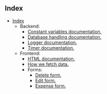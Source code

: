 ## Index

- [Index](#index)
  - Backend:
    - [Constant variables documentation.](./backend/const.md)
    - [Database handling documentation.](./backend/database.md)
    - [Logger documentation.](./backend/logger.md)
    - [Timer documentation.](./backend/timer.md)
  - Frontend:
    - [HTML documentation.](frontend/template_index.md)
    - [How we fetch data.](frontend/how_we_fetch.md)
    - Forms:
      - [Delete form.](./frontend/forms_init/delete.md)
      - [Edit form.](./frontend/forms_init/edit.md)
      - [Expense form.](./frontend/forms_init/expense.md)
